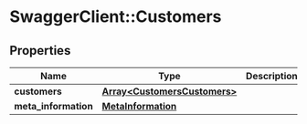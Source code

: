 # SwaggerClient::Customers

## Properties
Name | Type | Description | Notes
------------ | ------------- | ------------- | -------------
**customers** | [**Array&lt;CustomersCustomers&gt;**](CustomersCustomers.md) |  | [optional] 
**meta_information** | [**MetaInformation**](MetaInformation.md) |  | [optional] 


